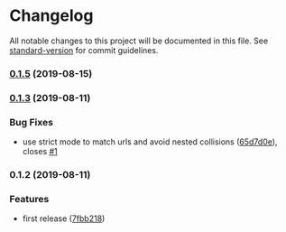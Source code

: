 # Changelog

All notable changes to this project will be documented in this file. See [standard-version](https://github.com/conventional-changelog/standard-version) for commit guidelines.

### [0.1.5](https://github.com/matdurand/nock-uri-template/compare/v0.1.3...v0.1.5) (2019-08-15)

### [0.1.3](https://github.com/matdurand/nock-uri-template/compare/v0.1.2...v0.1.3) (2019-08-11)

### Bug Fixes

- use strict mode to match urls and avoid nested collisions ([65d7d0e](https://github.com/matdurand/nock-uri-template/commit/65d7d0e)), closes [#1](https://github.com/matdurand/nock-uri-template/issues/1)

### 0.1.2 (2019-08-11)

### Features

- first release ([7fbb218](https://github.com/matdurand/nock-uri-template/commit/7fbb218))
